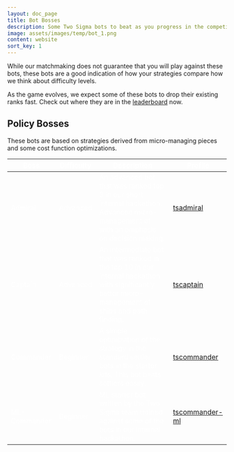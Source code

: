 ```yaml
---
layout: doc_page
title: Bot Bosses
description: Some Two Sigma bots to beat as you progress in the competition
image: assets/images/temp/bot_1.png
content: website
sort_key: 1
---
```


While our matchmaking does not guarantee that you will play against these bots, these bots are a good indication of how your strategies compare how we think about difficulty levels.

As the game evolves, we expect some of these bots to drop their existing ranks fast. Check out where they are in the [leaderboard](/programming-competition-leaderboard?username=tsadmiral,tscaptain,tscommander,tscommander-ml) now.


## Policy Bosses
These bots are based on strategies derived from micro-managing pieces and some cost function optimizations.

<div>
    <table class="table table-leader" style="color:white;">
        <thead>
            <tr>
                <th>Boss</th>
                <th>Difficulty</th>
                <th>Description</th>
                <th>Profile</th>
            </tr>
        </thead>
        <tbody>
            <tr>
                <td>Admiral</td>
                <td>Advanced</td>
                <td>An advanced bot that was ranked top 3 in our short internal hackathon. Advanced micro-management of with an emphasis on decision making.</td>
                <td><a href="/user/?user_id=1157">tsadmiral</a></td>
            </tr>
            <tr>
                <td>Captain</td>
                <td>Advanced</td>
                <td>An intermediate bot that was ranked in the top 10 in our internal hackathon with significantly better micro-management of ships and path finding.</td>
                <td><a href="/user/?user_id=1155">tscaptain</a></td>
            </tr>
            <tr>
                <td>Commander</td>
                <td>Beginner</td>
                <td>A simple optimization of the strategy in the standard settler bots in the starter kits. This bot beats settlers easily.</td>
                <td><a href="/user/?user_id=1156">tscommander</a></td>
            </tr>
            <tr>
                <td>ML-Commander</td>
                <td>Beginner</td>
                <td>ML starter bot written by the Two Sigma team trained against some of the bots in our internal hackathon.</td>
                <td><a href="/user/?user_id=1205">tscommander-ml</a></td>
            </tr>
        </tbody>
    </table>
</div>


